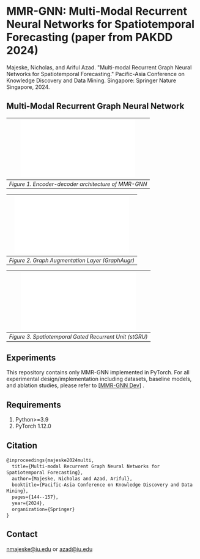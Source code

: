 # MMR-GNN: Multi-Modal Recurrent Neural Networks for Spatiotemporal Forecasting (paper from PAKDD 2024)

Majeske, Nicholas, and Ariful Azad. "Multi-modal Recurrent Graph Neural Networks for Spatiotemporal Forecasting." Pacific-Asia Conference on Knowledge Discovery and Data Mining. Singapore: Springer Nature Singapore, 2024.


## Multi-Modal Recurrent Graph Neural Network

|![Figure1](./MMR-GNN.pdf)|
|:--:| 
| *Figure 1. Encoder-decoder architecture of MMR-GNN* |

|![Figure2](./GraphAugr.pdf)|
|:--:| 
| *Figure 2. Graph Augmentation Layer (GraphAugr)* |

|![Figure3](./stGRU.pdf)|
|:--:| 
| *Figure 3. Spatiotemporal Gated Recurrent Unit (stGRU)* |


## Experiments

This repository contains only MMR-GNN implemented in PyTorch. For all experimental design/implementation including datasets, baseline models, and ablation studies, please refer to [[MMR-GNN Dev](https://github.com/HipGraph/MMR-GNN_Dev)] .


## Requirements

1. Python>=3.9
2. PyTorch 1.12.0


## Citation

```
@inproceedings{majeske2024multi,
  title={Multi-modal Recurrent Graph Neural Networks for Spatiotemporal Forecasting},
  author={Majeske, Nicholas and Azad, Ariful},
  booktitle={Pacific-Asia Conference on Knowledge Discovery and Data Mining},
  pages={144--157},
  year={2024},
  organization={Springer}
}
```


## Contact

nmajeske@iu.edu or azad@iu.edu
